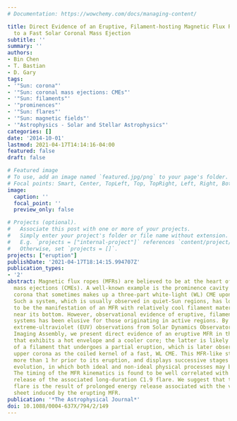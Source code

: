 ```yaml
---
# Documentation: https://wowchemy.com/docs/managing-content/

title: Direct Evidence of an Eruptive, Filament-hosting Magnetic Flux Rope Leading
  to a Fast Solar Coronal Mass Ejection
subtitle: ''
summary: ''
authors:
- Bin Chen
- T. Bastian
- D. Gary
tags:
- '"Sun: corona"'
- '"Sun: coronal mass ejections: CMEs"'
- '"Sun: filaments"'
- '"prominences"'
- '"Sun: flares"'
- '"Sun: magnetic fields"'
- '"Astrophysics - Solar and Stellar Astrophysics"'
categories: []
date: '2014-10-01'
lastmod: 2021-04-17T14:14:16-04:00
featured: false
draft: false

# Featured image
# To use, add an image named `featured.jpg/png` to your page's folder.
# Focal points: Smart, Center, TopLeft, Top, TopRight, Left, Right, BottomLeft, Bottom, BottomRight.
image:
  caption: ''
  focal_point: ''
  preview_only: false

# Projects (optional).
#   Associate this post with one or more of your projects.
#   Simply enter your project's folder or file name without extension.
#   E.g. `projects = ["internal-project"]` references `content/project/deep-learning/index.md`.
#   Otherwise, set `projects = []`.
projects: ["eruption"]
publishDate: '2021-04-17T18:14:15.994707Z'
publication_types:
- '2'
abstract: Magnetic flux ropes (MFRs) are believed to be at the heart of solar coronal
  mass ejections (CMEs). A well-known example is the prominence cavity in the low
  corona that sometimes makes up a three-part white-light (WL) CME upon its eruption.
  Such a system, which is usually observed in quiet-Sun regions, has long been suggested
  to be the manifestation of an MFR with relatively cool filament material collecting
  near its bottom. However, observational evidence of eruptive, filament-hosting MFR
  systems has been elusive for those originating in active regions. By utilizing multi-passband
  extreme-ultraviolet (EUV) observations from Solar Dynamics Observatory/Atmospheric
  Imaging Assembly, we present direct evidence of an eruptive MFR in the low corona
  that exhibits a hot envelope and a cooler core; the latter is likely the upper part
  of a filament that undergoes a partial eruption, which is later observed in the
  upper corona as the coiled kernel of a fast, WL CME. This MFR-like structure exists
  more than 1 hr prior to its eruption, and displays successive stages of dynamical
  evolution, in which both ideal and non-ideal physical processes may be involved.
  The timing of the MFR kinematics is found to be well correlated with the energy
  release of the associated long-duration C1.9 flare. We suggest that the long-duration
  flare is the result of prolonged energy release associated with the vertical current
  sheet induced by the erupting MFR.
publication: '*The Astrophysical Journal*'
doi: 10.1088/0004-637X/794/2/149
---
```

